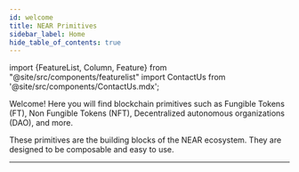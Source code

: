```yaml
---
id: welcome
title: NEAR Primitives
sidebar_label: Home
hide_table_of_contents: true
---
```

import {FeatureList, Column, Feature} from "@site/src/components/featurelist"
import ContactUs from '@site/src/components/ContactUs.mdx';

Welcome! Here you will find blockchain primitives such as Fungible Tokens (FT), Non Fungible Tokens (NFT), Decentralized autonomous organizations (DAO), and more.

These primitives are the building blocks of the NEAR ecosystem. They are designed to be composable and easy to use.

<FeatureList>
  <Column title="Tokens">
    <Feature url="/primitives/nft/introduction" title="Non-Fungible Tokens" subtitle="How to interact with NFT" image="nft.png" />
    <Feature url="/primitives/ft/introduction" title="Fungible Tokens" subtitle="How to interact with FT" image="ft.png" />
  </Column>
</FeatureList>

---

<ContactUs />